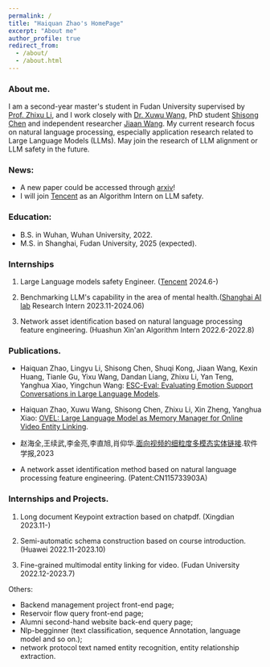 ```yaml
---
permalink: /
title: "Haiquan Zhao's HomePage"
excerpt: "About me"
author_profile: true
redirect_from: 
  - /about/
  - /about.html
---
```


### About me.

I am a second-year master's student in Fudan University supervised by [Prof. Zhixu Li](https://demi.fudan.edu.cn/jiao_shixx/lzx.htm), and I work closely with [Dr. Xuwu Wang](https://dblp.org/pid/247/9313.html), PhD student [Shisong Chen](https://scholar.google.com/citations?user=rYv7uh8AAAAJ&hl=en) and 
independent researcher [Jiaan Wang](https://wangjiaan.cn/). My current research focus on natural language processing, especially application research related to Large Language Models (LLMs). May join the research of LLM alignment or LLM safety in the future.

### News: 
* A new paper could be accessed through [arxiv](https://arxiv.org/abs/2406.14952)!
* I will join [Tencent](https://www.shlab.org.cn/) as an Algorithm Intern on LLM safety.
<!-- * A new paper was accepted by Jounal of software (China). -->


### Education:

* B.S. in Wuhan, Wuhan University, 2022.
* M.S. in Shanghai, Fudan University, 2025 (expected).

### Internships

1. Large Language models safety Engineer. ([Tencent](https://www.tencent.com/) 2024.6-)

2. Benchmarking LLM's capability in the area of mental health.([Shanghai AI lab](https://www.shlab.org.cn/) Research Intern 2023.11-2024.06)

3. Network asset identification based on natural language processing feature engineering. (Huashun Xin'an Algorithm Intern 2022.6-2022.8)


### Publications. 

* Haiquan Zhao, Lingyu Li, Shisong Chen, Shuqi Kong, Jiaan Wang, Kexin Huang, Tianle Gu, Yixu Wang, Dandan Liang, Zhixu Li, Yan Teng, Yanghua Xiao, Yingchun Wang: [ESC-Eval: Evaluating Emotion Support Conversations in Large Language Models](https://arxiv.org/abs/2406.14952).

* Haiquan Zhao, Xuwu Wang, Shisong Chen, Zhixu Li, Xin Zheng, Yanghua Xiao: [OVEL: Large Language Model as Memory Manager for Online Video Entity Linking](https://arxiv.org/abs/2403.01411).

* 赵海全,王续武,李金亮,李直旭,肖仰华.[面向视频的细粒度多模态实体链接](http://www.jos.org.cn/jos/article/abstract/7078).软件学报,2023

* A network asset identification method based on natural language processing feature engineering. (Patent:CN115733903A)

### Internships and Projects. 
1. Long document Keypoint extraction based on chatpdf. (Xingdian 2023.11-)

2. Semi-automatic schema construction based on course introduction. (Huawei 2022.11-2023.10)

3. Fine-grained multimodal entity linking for video. (Fudan University 2022.12-2023.7)

Others:
* Backend management project front-end page;
* Reservoir flow query front-end page;
* Alumni second-hand website back-end query page;
* Nlp-begginner (text classification, sequence Annotation, language model and so on.); 
* network protocol text named entity recognition, entity relationship extraction.


<!-- This is the front page of a website that is powered by the [academicpages template](https://github.com/academicpages/academicpages.github.io) and hosted on GitHub pages. [GitHub pages](https://pages.github.com) is a free service in which websites are built and hosted from code and data stored in a GitHub repository, automatically updating when a new commit is made to the respository. This template was forked from the [Minimal Mistakes Jekyll Theme](https://mmistakes.github.io/minimal-mistakes/) created by Michael Rose, and then extended to support the kinds of content that academics have: publications, talks, teaching, a portfolio, blog posts, and a dynamically-generated CV. You can fork [this repository](https://github.com/academicpages/academicpages.github.io) right now, modify the configuration and markdown files, add your own PDFs and other content, and have your own site for free, with no ads! An older version of this template powers my own personal website at [stuartgeiger.com](http://stuartgeiger.com), which uses [this Github repository](https://github.com/staeiou/staeiou.github.io).

A data-driven personal website
======
Like many other Jekyll-based GitHub Pages templates, academicpages makes you separate the website's content from its form. The content & metadata of your website are in structured markdown files, while various other files constitute the theme, specifying how to transform that content & metadata into HTML pages. You keep these various markdown (.md), YAML (.yml), HTML, and CSS files in a public GitHub repository. Each time you commit and push an update to the repository, the [GitHub pages](https://pages.github.com/) service creates static HTML pages based on these files, which are hosted on GitHub's servers free of charge.

Many of the features of dynamic content management systems (like Wordpress) can be achieved in this fashion, using a fraction of the computational resources and with far less vulnerability to hacking and DDoSing. You can also modify the theme to your heart's content without touching the content of your site. If you get to a point where you've broken something in Jekyll/HTML/CSS beyond repair, your markdown files describing your talks, publications, etc. are safe. You can rollback the changes or even delete the repository and start over -- just be sure to save the markdown files! Finally, you can also write scripts that process the structured data on the site, such as [this one](https://github.com/academicpages/academicpages.github.io/blob/master/talkmap.ipynb) that analyzes metadata in pages about talks to display [a map of every location you've given a talk](https://academicpages.github.io/talkmap.html).

Getting started
======
1. Register a GitHub account if you don't have one and confirm your e-mail (required!)
1. Fork [this repository](https://github.com/academicpages/academicpages.github.io) by clicking the "fork" button in the top right. 
1. Go to the repository's settings (rightmost item in the tabs that start with "Code", should be below "Unwatch"). Rename the repository "[your GitHub username].github.io", which will also be your website's URL.
1. Set site-wide configuration and create content & metadata (see below -- also see [this set of diffs](http://archive.is/3TPas) showing what files were changed to set up [an example site](https://getorg-testacct.github.io) for a user with the username "getorg-testacct")
1. Upload any files (like PDFs, .zip files, etc.) to the files/ directory. They will appear at https://[your GitHub username].github.io/files/example.pdf.  
1. Check status by going to the repository settings, in the "GitHub pages" section

Site-wide configuration
------
The main configuration file for the site is in the base directory in [_config.yml](https://github.com/academicpages/academicpages.github.io/blob/master/_config.yml), which defines the content in the sidebars and other site-wide features. You will need to replace the default variables with ones about yourself and your site's github repository. The configuration file for the top menu is in [_data/navigation.yml](https://github.com/academicpages/academicpages.github.io/blob/master/_data/navigation.yml). For example, if you don't have a portfolio or blog posts, you can remove those items from that navigation.yml file to remove them from the header. 

Create content & metadata
------
For site content, there is one markdown file for each type of content, which are stored in directories like _publications, _talks, _posts, _teaching, or _pages. For example, each talk is a markdown file in the [_talks directory](https://github.com/academicpages/academicpages.github.io/tree/master/_talks). At the top of each markdown file is structured data in YAML about the talk, which the theme will parse to do lots of cool stuff. The same structured data about a talk is used to generate the list of talks on the [Talks page](https://academicpages.github.io/talks), each [individual page](https://academicpages.github.io/talks/2012-03-01-talk-1) for specific talks, the talks section for the [CV page](https://academicpages.github.io/cv), and the [map of places you've given a talk](https://academicpages.github.io/talkmap.html) (if you run this [python file](https://github.com/academicpages/academicpages.github.io/blob/master/talkmap.py) or [Jupyter notebook](https://github.com/academicpages/academicpages.github.io/blob/master/talkmap.ipynb), which creates the HTML for the map based on the contents of the _talks directory).

**Markdown generator**

I have also created [a set of Jupyter notebooks](https://github.com/academicpages/academicpages.github.io/tree/master/markdown_generator
) that converts a CSV containing structured data about talks or presentations into individual markdown files that will be properly formatted for the academicpages template. The sample CSVs in that directory are the ones I used to create my own personal website at stuartgeiger.com. My usual workflow is that I keep a spreadsheet of my publications and talks, then run the code in these notebooks to generate the markdown files, then commit and push them to the GitHub repository.

How to edit your site's GitHub repository
------
Many people use a git client to create files on their local computer and then push them to GitHub's servers. If you are not familiar with git, you can directly edit these configuration and markdown files directly in the github.com interface. Navigate to a file (like [this one](https://github.com/academicpages/academicpages.github.io/blob/master/_talks/2012-03-01-talk-1.md) and click the pencil icon in the top right of the content preview (to the right of the "Raw | Blame | History" buttons). You can delete a file by clicking the trashcan icon to the right of the pencil icon. You can also create new files or upload files by navigating to a directory and clicking the "Create new file" or "Upload files" buttons. 

Example: editing a markdown file for a talk
![Editing a markdown file for a talk](/images/editing-talk.png)

For more info
------
More info about configuring academicpages can be found in [the guide](https://academicpages.github.io/markdown/). The [guides for the Minimal Mistakes theme](https://mmistakes.github.io/minimal-mistakes/docs/configuration/) (which this theme was forked from) might also be helpful. -->
